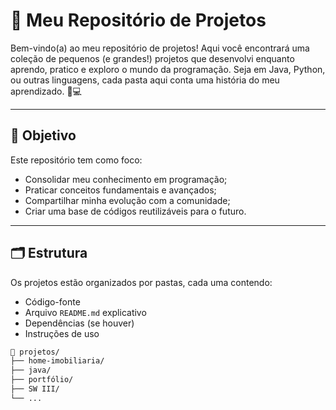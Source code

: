 # 🚀 Meu Repositório de Projetos

Bem-vindo(a) ao meu repositório de projetos! Aqui você encontrará uma coleção de pequenos (e grandes!) projetos que desenvolvi enquanto aprendo, pratico e exploro o mundo da programação. Seja em Java, Python, ou outras linguagens, cada pasta aqui conta uma história do meu aprendizado. 📘💻

---

## 🧠 Objetivo

Este repositório tem como foco:

- Consolidar meu conhecimento em programação;
- Praticar conceitos fundamentais e avançados;
- Compartilhar minha evolução com a comunidade;
- Criar uma base de códigos reutilizáveis para o futuro.

---

## 🗂️ Estrutura

Os projetos estão organizados por pastas, cada uma contendo:

- Código-fonte
- Arquivo `README.md` explicativo
- Dependências (se houver)
- Instruções de uso

```bash
📁 projetos/
├── home-imobiliaria/
├── java/
├── portfólio/
├── SW III/
└── ...
